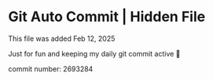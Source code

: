 # Git Auto Commit | Hidden File

This file was added Feb 12, 2025

Just for fun and keeping my daily git commit active 🤪

commit number: 2693284
